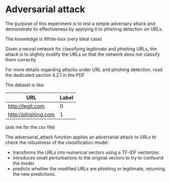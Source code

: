 # Adversarial attack

The purpose of this experiment is to test a simple adversary attack and demonstrate its effectiveness by applying it to phishing detection on URLs.

The knowledge is White-box (very ideal case)

Given a neural network for classifying legitimate and phishing URLs, the attack is to slightly modify the URLs so that the network does not classify them correctly

For more details regarding attacks under URL and phishing detection, read the dedicated section 4.2.1 in the PDF

The dataset is like:

| URL                                        | Label |
|--------------------------------------------|-------|
| http://legit.com                    | 0     |
| http://phishing.com          | 1     |

(ask me for the csv file)

The adversarial_attack function applies an adversarial attack to URLs to check the robustness of the classification model:
- transforms the URLs into numerical vectors using a TF-IDF vectorizer.
- introduces small perturbations to the original vectors to try to confound the model.
- predicts whether the modified URLs are phishing or legitimate, returning the new predictions.

